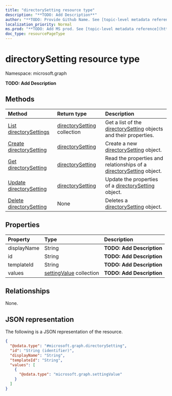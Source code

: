 ```yaml
---
title: "directorySetting resource type"
description: "**TODO: Add Description**"
author: "**TODO: Provide Github Name. See [topic-level metadata reference](https://msgo.azurewebsites.net/add/document/guidelines/metadata.html#topic-level-metadata)**"
localization_priority: Normal
ms.prod: "**TODO: Add MS prod. See [topic-level metadata reference](https://msgo.azurewebsites.net/add/document/guidelines/metadata.html#topic-level-metadata)**"
doc_type: resourcePageType
---
```


# directorySetting resource type

Namespace: microsoft.graph

**TODO: Add Description**

## Methods
|Method|Return type|Description|
|:---|:---|:---|
|[List directorySettings](../api/directorysetting-list.md)|[directorySetting](../resources/directorysetting.md) collection|Get a list of the [directorySetting](../resources/directorysetting.md) objects and their properties.|
|[Create directorySetting](../api/directorysetting-post-settings.md)|[directorySetting](../resources/directorysetting.md)|Create a new [directorySetting](../resources/directorysetting.md) object.|
|[Get directorySetting](../api/directorysetting-get.md)|[directorySetting](../resources/directorysetting.md)|Read the properties and relationships of a [directorySetting](../resources/directorysetting.md) object.|
|[Update directorySetting](../api/directorysetting-update.md)|[directorySetting](../resources/directorysetting.md)|Update the properties of a [directorySetting](../resources/directorysetting.md) object.|
|[Delete directorySetting](../api/directorysetting-delete.md)|None|Deletes a [directorySetting](../resources/directorysetting.md) object.|

## Properties
|Property|Type|Description|
|:---|:---|:---|
|displayName|String|**TODO: Add Description**|
|id|String|**TODO: Add Description**|
|templateId|String|**TODO: Add Description**|
|values|[settingValue](../resources/settingvalue.md) collection|**TODO: Add Description**|

## Relationships
None.

## JSON representation
The following is a JSON representation of the resource.
<!-- {
  "blockType": "resource",
  "keyProperty": "id",
  "@odata.type": "microsoft.graph.directorySetting",
  "baseType": "",
  "openType": true
}
-->
``` json
{
  "@odata.type": "#microsoft.graph.directorySetting",
  "id": "String (identifier)",
  "displayName": "String",
  "templateId": "String",
  "values": [
    {
      "@odata.type": "microsoft.graph.settingValue"
    }
  ]
}
```

